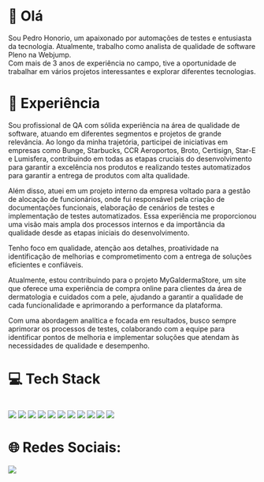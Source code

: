 # 👋 Olá

Sou Pedro Honorio, um apaixonado por automações de testes e entusiasta da tecnologia. Atualmente, trabalho como analista de qualidade de software Pleno na Webjump. <br>
Com mais de 3 anos de experiência no campo, tive a oportunidade de trabalhar em vários projetos interessantes e explorar diferentes tecnologias.

# 🚀 Experiência

Sou profissional de QA com sólida experiência na área de qualidade de software, atuando em diferentes segmentos e projetos de grande relevância. Ao longo da minha trajetória, participei de iniciativas em empresas como Bunge, Starbucks, CCR Aeroportos, Broto, Certisign, Star-E e Lumisfera, contribuindo em todas as etapas cruciais do desenvolvimento para garantir a excelência nos produtos e realizando testes automatizados para garantir a entrega de produtos com alta qualidade.

Além disso, atuei em um projeto interno da empresa voltado para a gestão de alocação de funcionários, onde fui responsável pela criação de documentações funcionais, elaboração de cenários de testes e implementação de testes automatizados. Essa experiência me proporcionou uma visão mais ampla dos processos internos e da importância da qualidade desde as etapas iniciais do desenvolvimento.

Tenho foco em qualidade, atenção aos detalhes, proatividade na identificação de melhorias e comprometimento com a entrega de soluções eficientes e confiáveis.

Atualmente, estou contribuindo para o projeto MyGaldermaStore, um site que oferece uma experiência de compra online para clientes da área de dermatologia e cuidados com a pele, ajudando a garantir a qualidade de cada funcionalidade e aprimorando a performance da plataforma.

Com uma abordagem analítica e focada em resultados, busco sempre aprimorar os processos de testes, colaborando com a equipe para identificar pontos de melhoria e implementar soluções que atendam às necessidades de qualidade e desempenho.

# 💻 Tech Stack
<p align="left">
    <br>
    <img src="https://img.shields.io/badge/c%23%20-blueviolet.svg?&style=for-the-badge&logo=c-sharp&logoColor=white"/>
    <img src="https://img.shields.io/badge/html5%20-%23E34F26.svg?&style=for-the-badge&logo=html5&logoColor=white"/>
    <img src="https://img.shields.io/badge/css3%20-%231572B6.svg?&style=for-the-badge&logo=css3&logoColor=white"/>
    <img src="https://img.shields.io/badge/javascript%20-yellow.svg?&style=for-the-badge&logo=javascript&logoColor=white"/>
    <img src="https://img.shields.io/badge/java%20-red.svg?&style=for-the-badge&logo=java&logoColor=white"/>
    <img src="https://img.shields.io/badge/php%20-%231572B6.svg?&style=for-the-badge&logo=php&logoColor=white"/>
    <img src="https://img.shields.io/badge/ruby%20-%23323330.svg?&style=for-the-badge&logo=ruby&logoColor=red"/>
    <img src="https://img.shields.io/badge/git%20-%23F05033.svg?&style=for-the-badge&logo=git&logoColor=white"/>
    <img src="https://img.shields.io/badge/github%20-%23121011.svg?&style=for-the-badge&logo=github&logoColor=white"/>
    <img src="https://img.shields.io/badge/jira-%230A0FFF.svg?style=for-the-badge&logo=jira&logoColor=white)"/>
    <img src="https://img.shields.io/badge/Postman-FF6C37?style=for-the-badge&logo=postman&logoColor=white"/>
    
</p>
<p align="left">
</center>

# 🌐 Redes Sociais:   
<a href="https://www.linkedin.com/in/pedro-honorio-36ba6a1b8/" target="_blank"><img src="https://img.shields.io/badge/-LinkedIn-%230077B5?style=for-the-badge&logo=linkedin&logoColor=white" target="_blank"></a> 
</p> 
<br>
